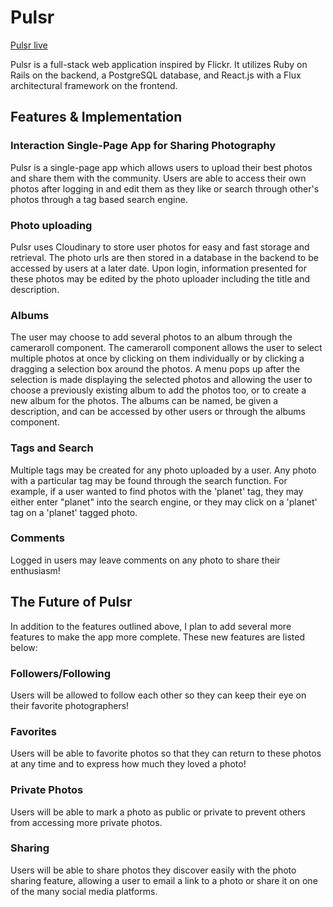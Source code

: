 # Pulsr

[Pulsr live][heroku]

[heroku]: http://pulsr.herokuapp.com

Pulsr is a full-stack web application inspired by Flickr.  It utilizes Ruby on Rails on the backend, a PostgreSQL database, and React.js with a Flux architectural framework on the frontend.  

## Features & Implementation

### Interaction Single-Page App for Sharing Photography

Pulsr is a single-page app which allows users to upload their best photos and share them with the community. Users are able
to access their own photos after logging in and edit them as they like or search through other's photos through a tag based
search engine.


### Photo uploading

  Pulsr uses Cloudinary to store user photos for easy and fast storage and retrieval.  The photo urls are then stored in a database in the backend to be accessed by users at a later date. Upon login, information presented for these photos may be edited by the photo uploader including the title and description.

### Albums

  The user may choose to add several photos to an album through the cameraroll component.  The cameraroll component allows the user to select multiple photos at once by clicking on them individually or by clicking a dragging a selection box around the photos.  A menu pops up after the selection is made displaying the selected photos and allowing the user to choose a previously existing album to add the photos too, or to create a new album for the photos. The albums can be named, be given a description, and can be accessed by other users or through the albums component.


### Tags and Search

  Multiple tags may be created for any photo uploaded by a user.  Any photo with a particular tag may be found through the search function.  For example, if a user wanted to find photos with the 'planet' tag, they may either enter "planet" into the search engine, or they may click on a 'planet' tag on a 'planet' tagged photo.

### Comments

  Logged in users may leave comments on any photo to share their enthusiasm!

## The Future of Pulsr

  In addition to the features outlined above, I plan to add several more features to make the app more complete.  These new features are listed below:

### Followers/Following

  Users will be allowed to follow each other so they can keep their eye on their favorite photographers!

### Favorites

  Users will be able to favorite photos so that they can return to these photos at any time and to express how much they loved a photo!

### Private Photos

  Users will be able to mark a photo as public or private to prevent others from accessing more private photos.

### Sharing

  Users will be able to share photos they discover easily with the photo sharing feature, allowing a user to email a link to a photo or share it on one of the many social media platforms.

